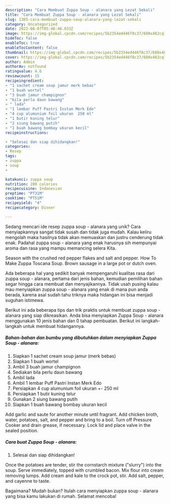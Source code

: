 ```yaml
---
description: "Cara Membuat Zuppa Soup - alanara yang Lezat Sekali"
title: "Cara Membuat Zuppa Soup - alanara yang Lezat Sekali"
slug: 1365-cara-membuat-zuppa-soup-alanara-yang-lezat-sekali
category: Uncategorized
date: 2022-08-07T05:48:48.033Z
image: https://img-global.cpcdn.com/recipes/5b2354ed446f8c37/680x482cq70/zuppa-soup-alanara-foto-resep-utama.jpg
hideToc: false
enableToc: true
enableTocContent: false
thumbnail: https://img-global.cpcdn.com/recipes/5b2354ed446f8c37/680x482cq70/zuppa-soup-alanara-foto-resep-utama.jpg
cover: https://img-global.cpcdn.com/recipes/5b2354ed446f8c37/680x482cq70/zuppa-soup-alanara-foto-resep-utama.jpg
author: Admin
authorAv: notfound
ratingvalue: 4.6
reviewcount: 15
recipeingredient:
- "1 sachet cream soup jamur merk bebas"
- "1 buah wortel"
- "3 buah jamur champignon"
- "bila perlu daun bawang"
- " lada"
- "1 lembar Puff Pastri Instan Merk Edo"
- "4 cup alumunium foil ukuran  250 ml"
- "1 butir kuning telur"
- "2 siung bawang putih"
- "1 buah bawang bombay ukuran kecil"
recipeinstructions:

- "Selesai dan siap dihidangkan!"
categories:
- Resep
tags:
- zuppa
- soup
- 

katakunci: zuppa soup  
nutrition: 280 calories
recipecuisine: Indonesian
preptime: "PT31M"
cooktime: "PT51M"
recipeyield: "4"
recipecategory: Dinner

---
```





Sedang mencari ide resep zuppa soup - alanara yang unik? Cara menyiapkannya sangat tidak susah dan tidak juga mudah. Kalau keliru mengolah maka hasilnya tidak akan memuaskan dan justru cenderung tidak enak. Padahal zuppa soup - alanara yang enak harusnya sih mempunyai aroma dan rasa yang mampu memancing selera Kita.





Season with the crushed red pepper flakes and salt and pepper. How To Make Zuppa Toscana Soup. Brown sausage in a large pot or dutch oven.

Ada beberapa hal yang sedikit banyak mempengaruhi kualitas rasa dari zuppa soup - alanara, pertama dari jenis bahan, kemudian pemilihan bahan segar hingga cara membuat dan menyajikannya. Tidak usah pusing kalau mau menyiapkan zuppa soup - alanara yang enak di mana pun anda berada, karena asal sudah tahu triknya maka hidangan ini bisa menjadi suguhan istimewa.






Berikut ini ada beberapa tips dan trik praktis untuk membuat zuppa soup - alanara yang siap dikreasikan. Anda bisa menyiapkan Zuppa Soup - alanara menggunakan 10 jenis bahan dan 0 tahap pembuatan. Berikut ini langkah-langkah untuk membuat hidangannya.

<!--inarticleads1-->

##### Bahan-bahan dan bumbu yang dibutuhkan dalam menyiapkan Zuppa Soup - alanara:

1. Siapkan 1 sachet cream soup jamur (merk bebas)
1. Siapkan 1 buah wortel
1. Ambil 3 buah jamur champignon
1. Sediakan bila perlu daun bawang
1. Ambil  lada
1. Ambil 1 lembar Puff Pastri Instan Merk Edo
1. Persiapkan 4 cup alumunium foil ukuran +- 250 ml
1. Persiapkan 1 butir kuning telur
1. Gunakan 2 siung bawang putih
1. Siapkan 1 buah bawang bombay ukuran kecil


Add garlic and saute for another minute until fragrant. Add chicken broth, water, potatoes, salt, and pepper and bring to a boil. Turn off Pressure Cooker and drain grease, if necessary. Lock lid and place valve in the sealed position. 

<!--inarticleads2-->

##### Cara buat Zuppa Soup - alanara:


1. Selesai dan siap dihidangkan!

Once the potatoes are tender, stir the cornstarch mixture (&#34;slurry&#34;) into the soup. Serve immediately, topped with crumbled bacon. Mix flour into cream removing lumps. Add cream and kale to the crock pot, stir. Add salt, pepper, and cayenne to taste. 

Bagaimana? Mudah bukan? Itulah cara menyiapkan zuppa soup - alanara yang bisa kamu lakukan di rumah. Selamat mencoba!
